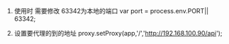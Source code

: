 
1. 使用时 需要修改 63342为本地的端口
    var port = process.env.PORT|| 63342;

2. 设置要代理的到的地址
   proxy.setProxy(app,'/','http://192.168.100.90/api');
